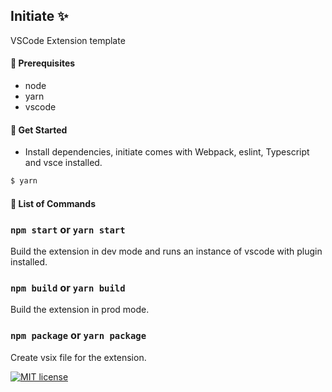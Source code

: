 ## Initiate ✨

VSCode Extension template

#### 🧰 Prerequisites

- node
- yarn 
- vscode

#### 🚀 Get Started

- Install dependencies, initiate comes with Webpack, eslint, Typescript and vsce installed.

```sh
$ yarn
```

#### 🤘 List of Commands

### `npm start` or `yarn start`

Build the extension in dev mode and runs an instance of vscode with plugin installed.

### `npm build` or `yarn build`

Build the extension in prod mode.

### `npm package` or `yarn package`

Create vsix file for the extension.

[![MIT license](https://img.shields.io/badge/license-MIT-blue.svg)](LICENSE)